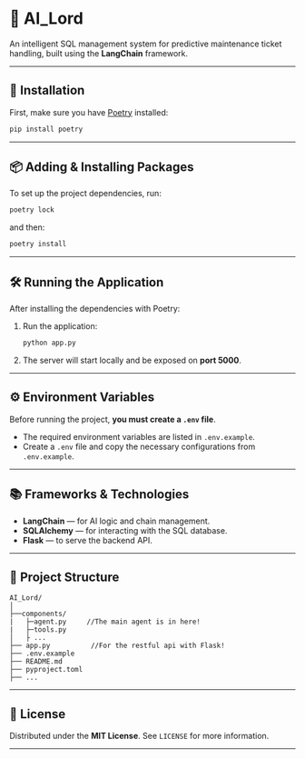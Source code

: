 # 🧐 AI_Lord

An intelligent SQL management system for predictive maintenance ticket handling, built using the **LangChain** framework.

---

## 🚀 Installation

First, make sure you have [Poetry](https://python-poetry.org/docs/#installation) installed:

```bash
pip install poetry
```

---

## 📦 Adding & Installing Packages

To set up the project dependencies, run:

```bash
poetry lock
```

and then:

```bash
poetry install
```

---

## 🛠️ Running the Application

After installing the dependencies with Poetry:

1. Run the application:

    ```bash
    python app.py
    ```

2. The server will start locally and be exposed on **port 5000**.

---

## ⚙️ Environment Variables

Before running the project, **you must create a `.env` file**.

- The required environment variables are listed in `.env.example`.
- Create a `.env` file and copy the necessary configurations from `.env.example`.

---

## 📚 Frameworks & Technologies

- **LangChain** — for AI logic and chain management.
- **SQLAlchemy** — for interacting with the SQL database.
- **Flask** — to serve the backend API.

---

## 📁 Project Structure

```plaintext
AI_Lord/
│
├──components/  
|   ├─agent.py     //The main agent is in here!
|   ├─tools.py
│   ├ ...  
├── app.py          //For the restful api with Flask!
├── .env.example
├── README.md
├── pyproject.toml
├── ...
```

---

## 📄 License

Distributed under the **MIT License**. See `LICENSE` for more information.

---
